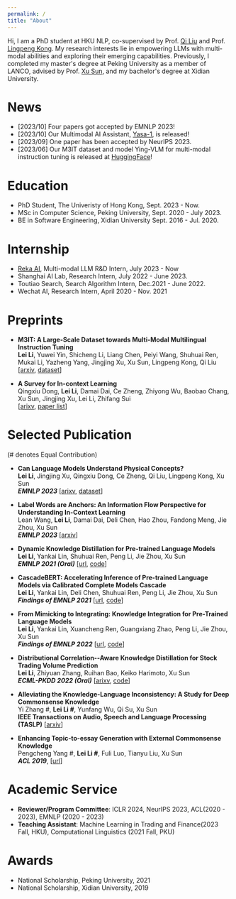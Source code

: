 ```yaml
---
permalink: /
title: "About"
---
```


Hi, I am a PhD student at HKU NLP, co-supervised by Prof. [Qi Liu](https://leuchine.github.io/) and Prof. [Lingpeng Kong](https://ikekonglp.github.io/). My research interests lie in empowering LLMs with multi-modal abilities and exploring their emerging capabilities. Previously, I completed my master's degree at Peking University as a member of LANCO, advised by Prof. [Xu Sun](https://xusun.org), and my bachelor's degree at Xidian University.


News
=====
* [2023/10] Four papers got accepted by EMNLP 2023!
* [2023/10] Our Multimodal AI Assistant, [Yasa-1](https://reka.ai/announcing-our-multimodal-ai-assistant/), is released!
* [2023/09] One paper has been accepted by NeurIPS 2023.
* [2023/06] Our M3IT dataset and model Ying-VLM for multi-modal instruction tuning is released at [HuggingFace](https://m3-it.github.io/)! 


Education
=====
* PhD Student, The Univeristy of Hong Kong, Sept. 2023 - Now.
* MSc in Computer Science, Peking University, Sept. 2020 - July 2023.
* BE in Software Engineering, Xidian University Sept. 2016 - Jul. 2020.



Internship
======
* [Reka AI](https://reka.ai/), Multi-modal LLM R&D Intern, July 2023 - Now
* Shanghai AI Lab, Research Intern, July 2022 - June 2023.
* Toutiao Search, Search Algorithm Intern, Dec.2021 - June 2022.
* Wechat AI, Research Intern, April 2020 - Nov. 2021 


Preprints
======

* **M3IT: A Large-Scale Dataset towards Multi-Modal Multilingual Instruction Tuning**   
**Lei Li**, Yuwei Yin, Shicheng Li, Liang Chen, Peiyi Wang, Shuhuai Ren, Mukai Li, Yazheng Yang, Jingjing Xu, Xu Sun, Lingpeng Kong, Qi Liu   
[[arxiv](https://arxiv.org/pdf/2306.04387.pdf), [dataset](https://huggingface.co/datasets/MMInstruction/M3IT)]


* **A Survey for In-context Learning**  
  Qingxiu Dong, **Lei Li**, Damai Dai, Ce Zheng, Zhiyong Wu, Baobao Chang, Xu Sun, Jingjing Xu, Lei Li, Zhifang Sui  
  [[arixv](https://arxiv.org/pdf/2301.00234.pdf), [paper list](https://github.com/dqxiu/ICL_PaperList)]



Selected Publication
======
(# denotes Equal Contribution)

* **Can Language Models Understand Physical Concepts?**  
  **Lei Li**, Jingjing Xu, Qingxiu Dong, Ce Zheng, Qi Liu, Lingpeng Kong, Xu Sun  
  ***EMNLP 2023*** [[arixv](https://arxiv.org/pdf/2305.14057.pdf), [dataset](https://github.com/TobiasLee/VEC)]


* **Label Words are Anchors: An Information Flow Perspective for Understanding In-Context Learning**  
  Lean Wang, **Lei Li**, Damai Dai, Deli Chen, Hao Zhou, Fandong Meng, Jie Zhou, Xu Sun  
  ***EMNLP 2023*** [[arxiv](https://arxiv.org/pdf/2305.14160.pdf)]


* **Dynamic Knowledge Distillation for Pre-trained Language Models**  
  **Lei Li**, Yankai Lin, Shuhuai Ren, Peng Li, Jie Zhou, Xu Sun  
  ***EMNLP 2021 (Oral)*** [[url](https://aclanthology.org/2021.emnlp-main.31/), [code](https://github.com/lancopku/DynamicKD)]

* **CascadeBERT: Accelerating Inference of Pre-trained Language Models via Calibrated Complete Models Cascade**  
  **Lei Li**, Yankai Lin, Deli Chen, Shuhuai Ren, Peng Li, Jie Zhou, Xu Sun  
  ***Findings of EMNLP 2021*** [[url](https://aclanthology.org/2021.findings-emnlp.43), [code](https://github.com/lancopku/cascadebert)]


* **From Mimicking to Integrating: Knowledge Integration for Pre-Trained Language Models**   
  **Lei Li**, Yankai Lin, Xuancheng Ren, Guangxiang Zhao, Peng Li, Jie Zhou, Xu Sun  
  ***Findings of EMNLP 2022*** [[url](https://aclanthology.org/2022.findings-emnlp.477), [code](https://github.com/lancopku/MUKI)]


* **Distributional Correlation--Aware Knowledge Distillation for Stock Trading Volume Prediction**   
  **Lei Li**, Zhiyuan Zhang, Ruihan Bao, Keiko Harimoto, Xu Sun   
  ***ECML-PKDD 2022 (Oral)*** [[arixv](https://arxiv.org/pdf/2208.07232.pdf), [code](https://github.com/lancopku/DCKD)] 


* **Alleviating the Knowledge-Language Inconsistency: A Study for Deep Commonsense Knowledge**  
  Yi Zhang #, **Lei Li #**, Yunfang Wu, Qi Su, Xu Sun  
  **IEEE Transactions on Audio, Speech and Language Processing (TASLP)** [[arxiv](https://arxiv.org/pdf/2105.13607.pdf)]

* **Enhancing Topic-to-essay Generation with External Commonsense Knowledge**  
  Pengcheng Yang #, **Lei Li #**, Fuli Luo, Tianyu Liu, Xu Sun  
  ***ACL 2019***, [[url](https://aclanthology.org/P19-1193/)] 



Academic Service
=====
- **Reviewer/Program Committee**: ICLR 2024, NeurIPS 2023, ACL(2020 - 2023), EMNLP (2020 - 2023) 
- **Teaching Assistant**: Machine Learning in Trading and Finance(2023 Fall, HKU), Computational Linguistics (2021 Fall, PKU)


Awards
======
* National Scholarship, Peking University, 2021
* National Scholarship, Xidian University, 2019 



